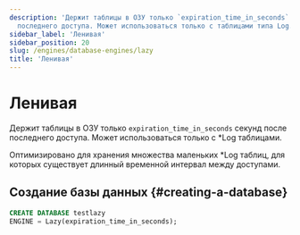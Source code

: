 ```yaml
---
description: 'Держит таблицы в ОЗУ только `expiration_time_in_seconds` секунд после
  последнего доступа. Может использоваться только с таблицами типа Log.'
sidebar_label: 'Ленивая'
sidebar_position: 20
slug: /engines/database-engines/lazy
title: 'Ленивая'
---
```



# Ленивая

Держит таблицы в ОЗУ только `expiration_time_in_seconds` секунд после последнего доступа. Может использоваться только с \*Log таблицами.

Оптимизировано для хранения множества маленьких \*Log таблиц, для которых существует длинный временной интервал между доступами.

## Создание базы данных {#creating-a-database}

```sql
CREATE DATABASE testlazy 
ENGINE = Lazy(expiration_time_in_seconds);
```
